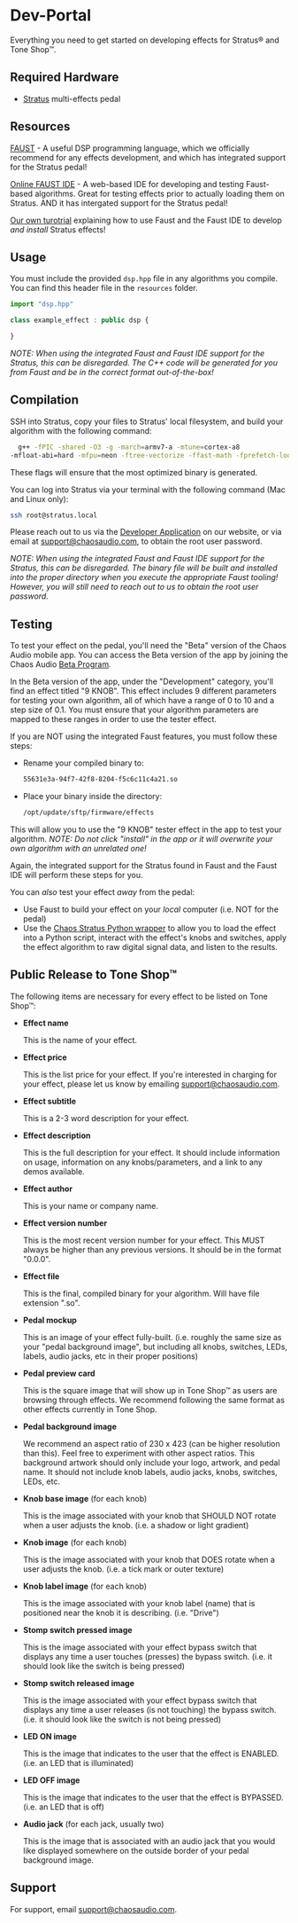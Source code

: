 # Dev-Portal
Everything you need to get started on developing effects for Stratus® and Tone Shop™.


## Required Hardware

- [Stratus](https://chaosaudio.com/products/stratus) multi-effects pedal


## Resources

[FAUST](https://faust.grame.fr/) - A useful DSP programming language, which we officially recommend for any effects development, and which has integrated support for the Stratus pedal!

[Online FAUST IDE](https://faustide.grame.fr/) - A web-based IDE for developing and testing Faust-based algorithms. Great for testing effects prior to actually loading them on Stratus. AND it has intergated support for the Stratus pedal!

[Our own turotrial](https://github.com/chaosaudio/Dev-Portal/wiki/Faust-and-the-Stratus-%E2%80%90-a-basic-tutorial) explaining how to use Faust and the Faust IDE to develop _and install_ Stratus effects!

## Usage

You must include the provided `dsp.hpp` file in any algorithms you compile. You can find this header file in the `resources` folder.

```javascript
import "dsp.hpp"

class example_effect : public dsp {

}
```

*NOTE: When using the integrated Faust and Faust IDE support for the Stratus, this can be disregarded. The C++ code will be generated for you from Faust and be in the correct format out-of-the-box!*

## Compilation

SSH into Stratus, copy your files to Stratus' local filesystem, and build your algorithm with the following command:

```bash
  g++ -fPIC -shared -O3 -g -march=armv7-a -mtune=cortex-a8 
-mfloat-abi=hard -mfpu=neon -ftree-vectorize -ffast-math -fprefetch-loop-arrays -funroll-loops -funsafe-loop-optimizations -fno-finite-math-only "EFFECT_NAME".cpp -o "EFFECT_NAME".so
```

These flags will ensure that the most optimized binary is generated.   

You can log into Stratus via your terminal with the following command (Mac and Linux only):
```bash
ssh root@stratus.local
```

Please reach out to us via the [Developer Application](https://chaosaudio.com/pages/developer-portal) on our website, or via email at support@chaosaudio.com, to obtain the root user password.

*NOTE: When using the integrated Faust and Faust IDE support for the Stratus, this can be disregarded. The binary file will be built and installed into the proper directory when you execute the appropriate Faust tooling! However, you will still need to reach out to us to obtain the root user password.*

## Testing

To test your effect on the pedal, you'll need the "Beta" version of the Chaos Audio mobile app. You can access the Beta version of the app by joining the Chaos Audio [Beta Program](https://chaosaudio.com/pages/beta-program).
 
In the Beta version of the app, under the "Development" category, you'll find an effect titled "9 KNOB". This effect includes 9 different parameters for testing your own algorithm, all of which have a range of 0 to 10 and a step size of 0.1. You must ensure that your algorithm parameters are mapped to these ranges in order to use the tester effect.

If you are NOT using the integrated Faust features, you must follow these steps:

* Rename your compiled binary to:
  ```bash
  55631e3a-94f7-42f8-8204-f5c6c11c4a21.so
  ```

* Place your binary inside the directory:
  ```bash
  /opt/update/sftp/firmware/effects
  ```

This will allow you to use the "9 KNOB" tester effect in the app to test your algorithm. 
*NOTE: Do not click "install" in the app or it will overwrite your own algorithm with an unrelated one!*

Again, the integrated support for the Stratus found in Faust and the Faust IDE will perform these steps for you.

You can _also_ test your effect _away_ from the pedal:

* Use Faust to build your effect on your *local* computer (i.e. NOT for the pedal)
* Use the [Chaos Stratus Python wrapper](https://pypi.org/project/chaos-stratus/) to allow you to load the effect into a Python script, interact with the effect's knobs and switches, apply the effect algorithm to raw digital signal data, and listen to the results.

## Public Release to Tone Shop™

The following items are necessary for every effect to be listed on Tone Shop™:

- **Effect name**
    
    This is the name of your effect.
    
- **Effect price**
    
    This is the list price for your effect. If you're interested in charging for your effect, please let us know by emailing support@chaosaudio.com.
    
- **Effect subtitle**
    
    This is a 2-3 word description for your effect.

- **Effect description**
    
    This is the full description for your effect. It should include information on usage, information on any knobs/parameters, and a link to any demos available.
    
- **Effect author**
    
    This is your name or company name.
        
- **Effect version number**
    
    This is the most recent version number for your effect. This MUST always be higher than any previous versions. It should be in the format "0.0.0".
    
- **Effect file**
    
    This is the final, compiled binary for your algorithm. Will have file extension ".so".
    
- **Pedal mockup**
    
    This is an image of your effect fully-built. (i.e. roughly the same size as your "pedal background image", but including all knobs, switches, LEDs, labels, audio jacks, etc in their proper positions)
    
- **Pedal preview card**
    
    This is the square image that will show up in Tone Shop™ as users are browsing through effects. We recommend following the same format as other effects currently in Tone Shop.
    
- **Pedal background image**
    
    We recommend an aspect ratio of 230 x 423 (can be higher resolution than this). Feel free to experiment with other aspect ratios. This background artwork should only include your logo, artwork, and pedal name. It should not include knob labels, audio jacks, knobs, switches, LEDs, etc.
    
- **Knob base image** (for each knob)
    
    This is the image associated with your knob that SHOULD NOT rotate when a user adjusts the knob. (i.e. a shadow or light gradient)
    
- **Knob image** (for each knob)
    
    This is the image associated with your knob that DOES rotate when a user adjusts the knob. (i.e. a tick mark or outer texture)
    
- **Knob label image** (for each knob)
    
    This is the image associated with your knob label (name) that is positioned near the knob it is describing. (i.e. "Drive")
    
- **Stomp switch pressed image**
    
    This is the image associated with your effect bypass switch that displays any time a user touches (presses) the bypass switch. (i.e. it should look like the switch is being pressed)
    
- **Stomp switch released image**
    
    This is the image associated with your effect bypass switch that displays any time a user releases (is not touching) the bypass switch. (i.e. it should look like the switch is not being pressed)
    
- **LED ON image**
    
    This is the image that indicates to the user that the effect is ENABLED. (i.e. an LED that is illuminated)
    
- **LED OFF image**
    
    This is the image that indicates to the user that the effect is BYPASSED. (i.e. an LED that is off)
    
- **Audio jack** (for each jack, usually two)
    
    This is the image that is associated with an audio jack that you would like displayed somewhere on the outside border of your pedal background image.

## Support

For support, email support@chaosaudio.com.

